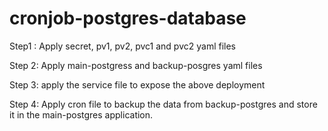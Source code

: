 # cronjob-postgres-database

Step1 : Apply secret, pv1, pv2, pvc1 and pvc2 yaml files

Step 2: Apply main-postgress and backup-posgres yaml files

Step 3: apply the service file to expose the above deployment

Step 4: Apply cron file to backup the data from backup-postgres and store it in the main-postgres application.
